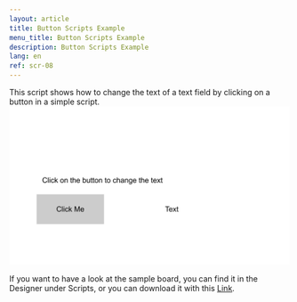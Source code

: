 ```yaml
---
layout: article
title: Button Scripts Example
menu_title: Button Scripts Example
description: Button Scripts Example
lang: en
ref: scr-08
---
```

This script shows how to change the text of a text field by clicking on a button in a simple script. 
![image_1](/assets/images/scripting/queries/misc_button_script.png)

If you want to have a look at the sample board, you can find it in the Designer under Scripts, or you can download it with this [Link](https://github.com/Peakboard/CoolStuff/raw/master/Scripts/ButtonScriptExample/ButtonScriptExample.pbmx "Downloadlink from Github").
